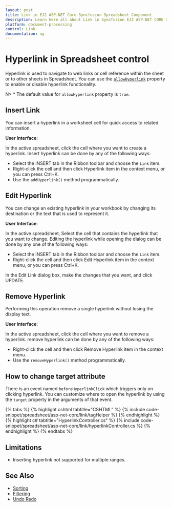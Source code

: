 ```yaml
---
layout: post
title: Link in EJ2 ASP.NET Core Syncfusion Spreadsheet Component
description: Learn here all about Link in Syncfusion EJ2 ASP.NET CORE Spreadsheet component of Syncfusion Essential JS 2 and more.
platform: document-processing
control: Link
documentation: ug
---
```



# Hyperlink in Spreadsheet control

Hyperlink is used to navigate to web links or cell reference within the sheet or to other sheets in Spreadsheet. You can use the [`allowHyperlink`](https://help.syncfusion.com/cr/aspnetcore-js2/Syncfusion.EJ2.Spreadsheet.Spreadsheet.html#Syncfusion_EJ2_Spreadsheet_Spreadsheet_AllowHyperlink) property to enable or disable hyperlink functionality.

N> * The default value for `allowHyperlink` property is `true`.

## Insert Link

You can insert a hyperlink in a worksheet cell for quick access to related information.

**User Interface**:

In the active spreadsheet, click the cell where you want to create a hyperlink. Insert hyperlink can be done by any of the following ways:
* Select the INSERT tab in the Ribbon toolbar and choose the `Link` item.
* Right-click the cell and then click Hyperlink item in the context menu, or you can press Ctrl+K.
* Use the `addHyperlink()` method programmatically.

## Edit Hyperlink

You can change an existing hyperlink in your workbook by changing its destination or the text that is used to represent it.

**User Interface**:

In the active spreadsheet, Select the cell that contains the hyperlink that you want to change. Editing the hyperlink while opening the dialog can be done by any one of the following ways:

* Select the INSERT tab in the Ribbon toolbar and choose the `Link` item.
* Right-click the cell and then click Edit Hyperlink item in the context menu, or you can press Ctrl+K.

In the Edit Link dialog box, make the changes that you want, and click UPDATE.

## Remove Hyperlink

Performing this operation remove a single hyperlink without losing the display text.

**User Interface**:

In the active spreadsheet, click the cell where you want to remove a hyperlink. remove hyperlink can be done by any of the following ways:
* Right-click the cell and then click Remove Hyperlink item in the context menu.
* Use the `removeHyperlink()` method programmatically.

## How to change target attribute

There is an event named `beforeHyperlinkClick` which triggers only on clicking hyperlink. You can customize where to open the hyperlink by using the `target` property in the arguments of that event.

{% tabs %}
{% highlight cshtml tabtitle="CSHTML" %}
{% include code-snippet/spreadsheet/asp-net-core/link/tagHelper %}
{% endhighlight %}
{% highlight c# tabtitle="HyperlinkController.cs" %}
{% include code-snippet/spreadsheet/asp-net-core/link/hyperlinkController.cs %}
{% endhighlight %}
{% endtabs %}



## Limitations

* Inserting hyperlink not supported for multiple ranges.

## See Also

* [Sorting](./sort)
* [Filtering](./filter)
* [Undo Redo](./undo-redo)
